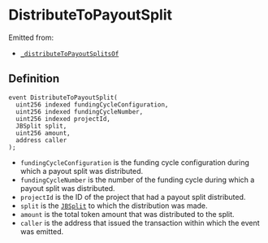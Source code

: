 # DistributeToPayoutSplit

Emitted from:

* [`_distributeToPayoutSplitsOf`](/api/contracts/or-abstract/jbpayoutredemptionpaymentterminal/write/-_distributetopayoutsplitsof.md)

## Definition

```solidity
event DistributeToPayoutSplit(
  uint256 indexed fundingCycleConfiguration,
  uint256 indexed fundingCycleNumber,
  uint256 indexed projectId,
  JBSplit split,
  uint256 amount,
  address caller
);
```

* `fundingCycleConfiguration` is the funding cycle configuration during which a payout split was distributed.
* `fundingCycleNumber` is the number of the funding cycle during which a payout split was distributed.
* `projectId` is the ID of the project that had a payout split distributed.
* `split` is the [`JBSplit`](/api/data-structures/jbsplit.md) to which the distribution was made.
* `amount` is the total token amount that was distributed to the split.
* `caller` is the address that issued the transaction within which the event was emitted.
